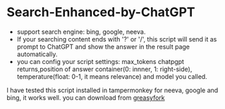 # Search-Enhanced-by-ChatGPT

- support search engine: bing, google, neeva. 
- If your searching content ends with '?' or '/', this script will send it as prompt to ChatGPT and show the answer in the result page automatically.
- you can config your script settings: max_tokens chatpgpt returns,position of answer container(0: innner, 1: right-side), temperature(float: 0-1, it means relevance) and model you called.

I have tested this script installed in tampermonkey for neeva, google and bing, it works well. you can download from [greasyfork ](https://greasyfork.org/zh-CN/scripts/460673-search-enhanced-by-chatgpt)




